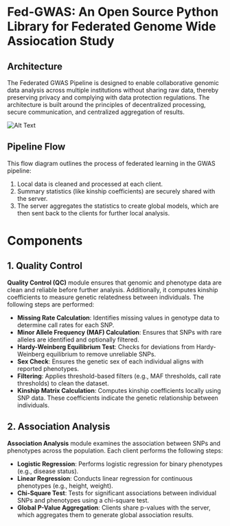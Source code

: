 
# Fed-GWAS: An Open Source Python Library for Federated Genome Wide Assiocation Study

## Architecture

The Federated GWAS Pipeline is designed to enable collaborative genomic data analysis across multiple institutions without sharing raw data, thereby preserving privacy and complying with data protection regulations. The architecture is built around the principles of decentralized processing, secure communication, and centralized aggregation of results.

![Alt Text](/images/Architecture.png)

## Pipeline Flow

This flow diagram outlines the process of federated learning in the GWAS pipeline:

1. Local data is cleaned and processed at each client.
2. Summary statistics (like kinship coefficients) are securely shared with the server.
3. The server aggregates the statistics to create global models, which are then sent back to the clients for further local analysis.

# Components

## 1. Quality Control

**Quality Control (QC)** module ensures that genomic and phenotype data are clean and reliable before further analysis. Additionally, it computes kinship coefficients to measure genetic relatedness between individuals. The following steps are performed:

- **Missing Rate Calculation**: Identifies missing values in genotype data to determine call rates for each SNP.
- **Minor Allele Frequency (MAF) Calculation**: Ensures that SNPs with rare alleles are identified and optionally filtered.
- **Hardy-Weinberg Equilibrium Test**: Checks for deviations from Hardy-Weinberg equilibrium to remove unreliable SNPs.
- **Sex Check**: Ensures the genetic sex of each individual aligns with reported phenotypes.
- **Filtering**: Applies threshold-based filters (e.g., MAF thresholds, call rate thresholds) to clean the dataset.
- **Kinship Matrix Calculation**: Computes kinship coefficients locally using SNP data. These coefficients indicate the genetic relationship between individuals.

## 2. Association Analysis

**Association Analysis** module examines the association between SNPs and phenotypes across the population. Each client performs the following steps:

- **Logistic Regression**: Performs logistic regression for binary phenotypes (e.g., disease status).
- **Linear Regression**: Conducts linear regression for continuous phenotypes (e.g., height, weight).
- **Chi-Square Test**: Tests for significant associations between individual SNPs and phenotypes using a chi-square test.
- **Global P-Value Aggregation**: Clients share p-values with the server, which aggregates them to generate global association results.